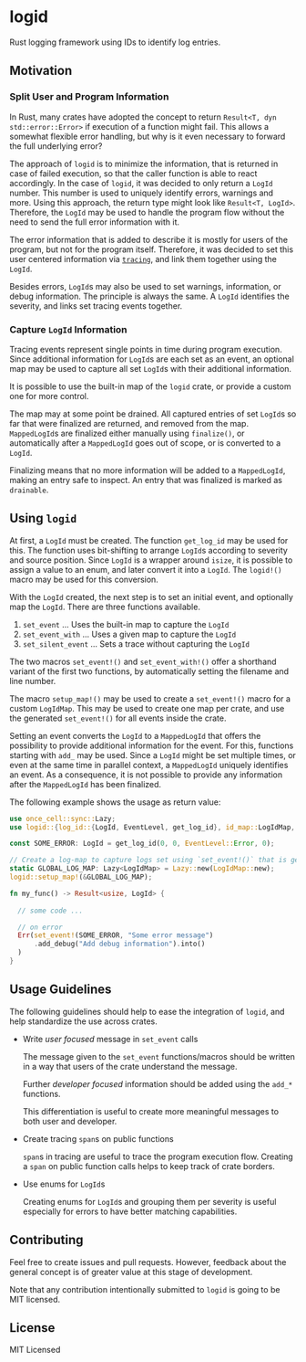 # logid

Rust logging framework using IDs to identify log entries.

## Motivation
### Split User and Program Information

In Rust, many crates have adopted the concept to return `Result<T, dyn std::error::Error>` if execution of a function might fail.
This allows a somewhat flexible error handling, but why is it even necessary to forward the full underlying error?

The approach of `logid` is to minimize the information, that is returned in case of failed execution, so that
the caller function is able to react accordingly. In the case of `logid`, it was decided to only return a `LogId` number.
This number is used to uniquely identify errors, warnings and more. Using this approach, the return type
might look like `Result<T, LogId>`. Therefore, the `LogId` may be used to handle the program flow without the need to
send the full error information with it.

The error information that is added to describe it is mostly for users of the program, but not for the program itself.
Therefore, it was decided to set this user centered information via [`tracing`](https://github.com/tokio-rs/tracing),
and link them together using the `LogId`. 

Besides errors, `LogId`s may also be used to set warnings, information, or debug information.
The principle is always the same. A `LogId` identifies the severity, and links set tracing events together.

### Capture `LogId` Information

Tracing events represent single points in time during program execution.
Since additional information for `LogId`s are each set as an event, an optional
map may be used to capture all set `LogId`s with their additional information.

It is possible to use the built-in map of the `logid` crate, or provide a custom one
for more control.

The map may at some point be drained. All captured entries of set `LogId`s so far that were finalized are
returned, and removed from the map. `MappedLogId`s are finalized either manually using `finalize()`,
or automatically after a `MappedLogId` goes out of scope, or is converted to a `LogId`.

Finalizing means that no more information will be added to a `MappedLogId`, making
an entry safe to inspect. An entry that was finalized is marked as `drainable`.

## Using `logid`

At first, a `LogId` must be created. The function `get_log_id` may be used for this.
The function uses bit-shifting to arrange `LogId`s according to severity and source position.
Since `LogId` is a wrapper around `isize`, it is possible to assign a value to an enum,
and later convert it into a `LogId`. The `logid!()` macro may be used for this conversion.

With the `LogId` created, the next step is to set an initial event, and optionally
map the `LogId`. There are three functions available.

1. `set_event` ... Uses the built-in map to capture the `LogId`
2. `set_event_with` ... Uses a given map to capture the `LogId`
3. `set_silent_event` ... Sets a trace without capturing the `LogId`

The two macros `set_event!()` and `set_event_with!()` offer a shorthand variant of the first two functions,
by automatically setting the filename and line number.

The macro `setup_map!()` may be used to create a `set_event!()` macro for a custom `LogIdMap`.
This may be used to create one map per crate, and use the generated `set_event!()` for all events inside the crate.

Setting an event converts the `LogId` to a `MappedLogId` that offers the possibility to
provide additional information for the event. For this, functions starting with `add_` may be used.
Since a `LogId` might be set multiple times, or even at the same time in parallel context,
a `MappedLogId` uniquely identifies an event. As a consequence, it is not possible to provide
any information after the `MappedLogId` has been finalized.

The following example shows the usage as return value:

~~~Rust
use once_cell::sync::Lazy;
use logid::{log_id::{LogId, EventLevel, get_log_id}, id_map::LogIdMap, capturing::LogIdTracing};

const SOME_ERROR: LogId = get_log_id(0, 0, EventLevel::Error, 0);

// Create a log-map to capture logs set using `set_event!()` that is generated by `setup_map!()`.
static GLOBAL_LOG_MAP: Lazy<LogIdMap> = Lazy::new(LogIdMap::new);
logid::setup_map!(&GLOBAL_LOG_MAP);

fn my_func() -> Result<usize, LogId> {
  
  // some code ...

  // on error
  Err(set_event!(SOME_ERROR, "Some error message")
      .add_debug("Add debug information").into()
  )
}
~~~

## Usage Guidelines

The following guidelines should help to ease the integration of `logid`,
and help standardize the use across crates.

- Write *user focused* message in `set_event` calls

  The message given to the `set_event` functions/macros should be written
  in a way that users of the crate understand the message.

  Further *developer focused* information should be added using
  the `add_*` functions.

  This differentiation is useful to create more meaningful messages to
  both user and developer.

- Create tracing `span`s on public functions

  `span`s in tracing are useful to trace the program execution flow.
  Creating a `span` on public function calls helps to keep track
  of crate borders.

- Use enums for `LogId`s

  Creating enums for `LogId`s and grouping them per severity
  is useful especially for errors to have better matching capabilities.

## Contributing

Feel free to create issues and pull requests.
However, feedback about the general concept is of greater value at this stage of development.

Note that any contribution intentionally submitted to `logid`
is going to be MIT licensed.

## License

MIT Licensed
